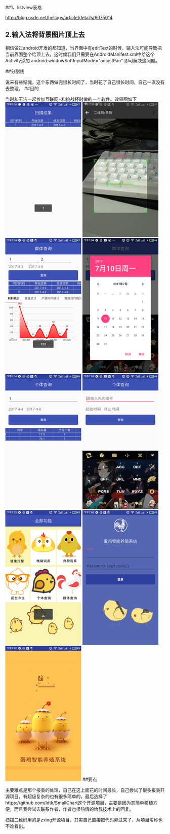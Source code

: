 ##1、listview表格

http://blog.csdn.net/hellogv/article/details/6075014

## 2.输入法将背景图片顶上去
相信做过android开发的都知道，当界面中有editText的时候，输入法可能导致把当前界面整个给顶上去，这时候我们只需要在AndroidManifest.xml中给这个Activity添加 android:windowSoftInputMode="adjustPan" 即可解决这问题。

##分割线

说来有些惭愧，这个东西做完很长时间了，当时花了自己很长时间，自己一直没有去整理。
##目的

当时和玉洁一起参加互联网+和挑战杯时做的一个软件。效果图如下
<img src="images/1.jpg" width="240x"/>
<img src="images/2.jpg" width="240x"/>
<img src="images/3.jpg" width="240x"/>
<img src="images/4.jpg" width="240x"/>
<img src="images/5.jpg" width="240x"/>
<img src="images/6.jpg" width="240x"/>
<img src="images/7.jpg" width="240x"/>
<img src="images/8.jpg" width="240x"/>
<img src="images/9.jpg" width="240x"/>
##要点

主要难点是那个报表的处理，自己在这上面花的时间最长，自己尝试了很多报表开源项目，有超级复杂的也有很多简单的，最后选择了https://github.com/Idtk/SmallChart这个开源项目，主要是因为其简单移植方便，而且我尝试去联系作者，作者也很热情的给我技术上的回复。

扫描二维码用的是zxing开源项目，其实自己直接把代码弄过来了，从项目名称也不难看出。

